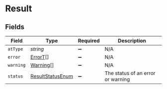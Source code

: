 # Result


## Fields

| Field                                                       | Type                                                        | Required                                                    | Description                                                 |
| ----------------------------------------------------------- | ----------------------------------------------------------- | ----------------------------------------------------------- | ----------------------------------------------------------- |
| `atType`                                                    | *string*                                                    | :heavy_minus_sign:                                          | N/A                                                         |
| `error`                                                     | [ErrorT](../../models/errors/errort.md)[]                   | :heavy_minus_sign:                                          | N/A                                                         |
| `warning`                                                   | [Warning](../../models/errors/warning.md)[]                 | :heavy_minus_sign:                                          | N/A                                                         |
| `status`                                                    | [ResultStatusEnum](../../models/errors/resultstatusenum.md) | :heavy_minus_sign:                                          | The status of an error or warning                           |